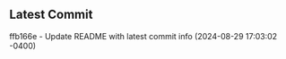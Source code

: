 
## Latest Commit
ffb166e - Update README with latest commit info (2024-08-29 17:03:02 -0400) <Yunxi-Zhou>
